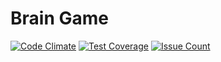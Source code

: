 # Brain Game

[![Code Climate](https://codeclimate.com/github/codeclimate/codeclimate/badges/gpa.svg)](https://codeclimate.com/github/mrpuer/project-lvl1-s124)
[![Test Coverage](https://codeclimate.com/github/codeclimate/codeclimate/badges/coverage.svg)](https://codeclimate.com/github/mrpuer/project-lvl1-s124)
[![Issue Count](https://codeclimate.com/github/codeclimate/codeclimate/badges/issue_count.svg)](https://codeclimate.com/github/mrpuer/project-lvl1-s124)
